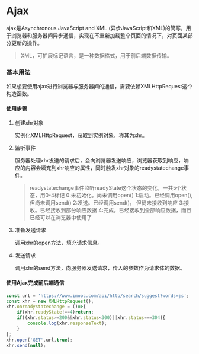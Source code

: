 # Ajax

ajax是Asynchronous JavaScript and XML (异步JavaScript和XML)的简写，用于浏览器和服务器间异步通信，实现在不重新加载整个页面的情况下，对页面某部分更新的操作。

> XML，可扩展标记语言，是一种数据格式，用于前后端数据传输。

### 基本用法

如果想要使用ajax进行浏览器与服务器间的通信，需要依赖XMLHttpRequest这个构造函数。

#### 使用步骤

1. 创建xhr对象

   实例化XMLHttpRequest，获取到实例对象，称其为xhr。

2. 监听事件

   服务器处理xhr发送的请求后，会向浏览器发送响应，浏览器获取到响应，响应的内容会填充到xhr响应的属性，同时触发xhr对象的readystatechange事件。

   > readystatechange事件监听readyState这个状态的变化，一共5个状态，用0-4标记
   > 0:未初始化。尚未调用open()
   > 1:启动。已经调用open(), 但尚未调用send()
   > 2:发送。已经调用send()， 但尚未接收到响应
   > 3:接收。已经接收到部分响应数据
   > 4:完成。已经接收到全部响应数据，而且已经可以在浏览器中使用了

3. 准备发送请求

   调用xhr的open方法，填充请求信息。

4. 发送请求

   调用xhr的send方法，向服务器发送请求，传入的参数作为请求体的数据。

#### 使用Ajax完成前后端通信

```javascript
const url = 'https://www.imooc.com/api/http/search/suggest?words=js';
const xhr = new XMLHttpRequest();
xhr.onreadystatechange = ()=>{
    if(xhr.readyState!==4)return;
    if((xhr.status>=200&&xhr.status<300)||xhr.status===304){
        console.log(xhr.responseText);
    }
};
xhr.open('GET',url,true);
xhr.send(null);
```

